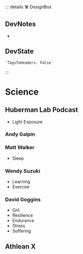 ::: details 🛠 <dev>DesignBox</dev>

## DevNotes

-

## DevState

```py
`TagsToHeaders: False`
```

:::

# Science

## Huberman Lab Podcast

- Light Exposure

### Andy Galpin

### Matt Walker

- Sleep

### Wendy Suzuki

- Learning
- Exercise

### David Goggins

- Grit
- Resilience
- Endurance
- Stress
- Suffering

## Athlean X
